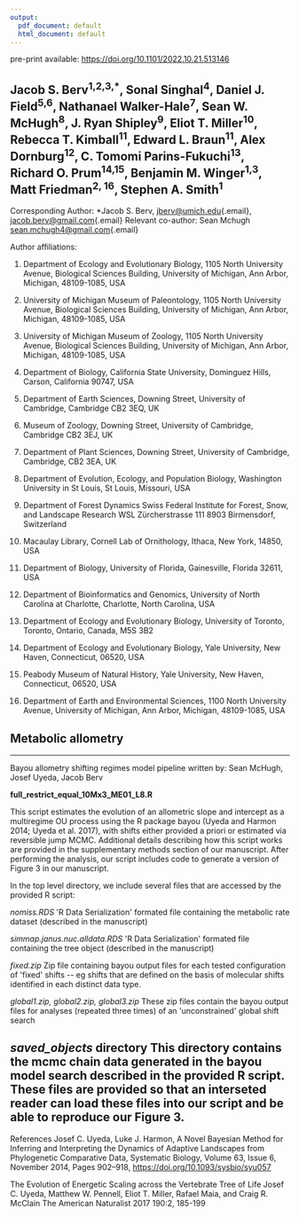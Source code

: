 ```yaml
---
output:
  pdf_document: default
  html_document: default
---
```


pre-print available: <https://doi.org/10.1101/2022.10.21.513146>

## Jacob S. Berv<sup>1,2,3,\*</sup>, Sonal Singhal<sup>4</sup>, Daniel J. Field<sup>5,6</sup>, Nathanael Walker-Hale<sup>7</sup>, Sean W. McHugh<sup>8</sup>, J. Ryan Shipley<sup>9</sup>, Eliot T. Miller<sup>10</sup>, Rebecca T. Kimball<sup>11</sup>, Edward L. Braun<sup>11</sup>, Alex Dornburg<sup>12</sup>, C. Tomomi Parins-Fukuchi<sup>13</sup>, Richard O. Prum<sup>14,15</sup>, Benjamin M. Winger<sup>1,3</sup>, Matt Friedman<sup>2, 16</sup>, Stephen A. Smith<sup>1</sup>

Corresponding Author: \*Jacob S. Berv, [jberv\@umich.edu](mailto:jberv@umich.edu){.email}, [jacob.berv\@gmail.com](mailto:jacob.berv@gmail.com){.email} Relevant co-author: Sean Mchugh [sean.mchugh4\@gmail.com](mailto:sean.mchugh4@gmail.com){.email}

Author affiliations:

1.  Department of Ecology and Evolutionary Biology, 1105 North University Avenue, Biological Sciences Building, University of Michigan, Ann Arbor, Michigan, 48109-1085, USA

2.  University of Michigan Museum of Paleontology, 1105 North University Avenue, Biological Sciences Building, University of Michigan, Ann Arbor, Michigan, 48109-1085, USA

3.  University of Michigan Museum of Zoology, 1105 North University Avenue, Biological Sciences Building, University of Michigan, Ann Arbor, Michigan, 48109-1085, USA

4.  Department of Biology, California State University, Dominguez Hills, Carson, California 90747, USA

5.  Department of Earth Sciences, Downing Street, University of Cambridge, Cambridge CB2 3EQ, UK

6.  Museum of Zoology, Downing Street, University of Cambridge, Cambridge CB2 3EJ, UK

7.  Department of Plant Sciences, Downing Street, University of Cambridge, Cambridge, CB2 3EA, UK

8.  Department of Evolution, Ecology, and Population Biology, Washington University in St Louis, St Louis, Missouri, USA

9.  Department of Forest Dynamics Swiss Federal Institute for Forest, Snow, and Landscape Research WSL Zürcherstrasse 111 8903 Birmensdorf, Switzerland

10. Macaulay Library, Cornell Lab of Ornithology, Ithaca, New York, 14850, USA

11. Department of Biology, University of Florida, Gainesville, Florida 32611, USA

12. Department of Bioinformatics and Genomics, University of North Carolina at Charlotte, Charlotte, North Carolina, USA

13. Department of Ecology and Evolutionary Biology, University of Toronto, Toronto, Ontario, Canada, M5S 3B2

14. Department of Ecology and Evolutionary Biology, Yale University, New Haven, Connecticut, 06520, USA

15. Peabody Museum of Natural History, Yale University, New Haven, Connecticut, 06520, USA

16. Department of Earth and Environmental Sciences, 1100 North University Avenue, University of Michigan, Ann Arbor, Michigan, 48109-1085, USA

## Metabolic allometry

---
Bayou allometry shifting regimes model pipeline written by: Sean McHugh, Josef Uyeda, Jacob Berv

**full_restrict_equal_10Mx3_ME01_L8.R**

This script estimates the evolution of an allometric slope and intercept 
as a multiregime OU process using the R package bayou (Uyeda and Harmon 
2014; Uyeda et al. 2017), with shifts  either provided a priori or 
estimated via reversible jump MCMC. Additional details describing how
this script works are provided in the supplementary methods section
of our manuscript. After performing the analysis, our script includes code 
to generate a version of Figure 3 in our manuscript.

In the top level directory, we include several files that are accessed 
by the provided R script:

*nomiss.RDS* 
'R Data Serialization' formated file containing the metabolic rate dataset (described in the manuscript)

*simmap.janus.nuc.alldata.RDS*
'R Data Serialization' formated file containing the tree object (described in the manuscript)

*fixed.zip*
Zip file containing bayou output files for each tested configuration of
'fixed' shifts -- eg shifts that are defined on the basis of molecular
shifts identified in each distinct data type.

*global1.zip, global2.zip, global3.zip*
These zip files contain the bayou output files for analyses
(repeated three times) of an 'unconstrained' global shift search

*saved_objects* directory 
This directory contains the mcmc chain data generated in the 
bayou model search described in the provided R script. These files
are provided so that an interseted reader can load these files into
our script and be able to reproduce our Figure 3.
---

References Josef C. Uyeda, Luke J. Harmon, A Novel Bayesian Method for Inferring and Interpreting the Dynamics of Adaptive Landscapes from Phylogenetic Comparative Data, Systematic Biology, Volume 63, Issue 6, November 2014, Pages 902–918, <https://doi.org/10.1093/sysbio/syu057>

The Evolution of Energetic Scaling across the Vertebrate Tree of Life Josef C. Uyeda, Matthew W. Pennell, Eliot T. Miller, Rafael Maia, and Craig R. McClain The American Naturalist 2017 190:2, 185-199
